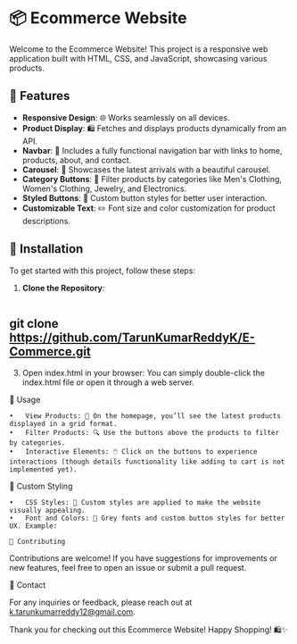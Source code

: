 # 📦 Ecommerce Website

Welcome to the Ecommerce Website! This project is a responsive web application built with HTML, CSS, and JavaScript, showcasing various products.

## 🚀 Features

- **Responsive Design**: 🌐 Works seamlessly on all devices.
- **Product Display**: 🛍️ Fetches and displays products dynamically from an API.
- **Navbar**: 🧭 Includes a fully functional navigation bar with links to home, products, about, and contact.
- **Carousel**: 🎠 Showcases the latest arrivals with a beautiful carousel.
- **Category Buttons**: 🔘 Filter products by categories like Men's Clothing, Women's Clothing, Jewelry, and Electronics.
- **Styled Buttons**: 🔲 Custom button styles for better user interaction.
- **Customizable Text**: ✏️ Font size and color customization for product descriptions.

## 🔧 Installation

To get started with this project, follow these steps:

1. **Clone the Repository**: 
   ```bash
## git clone https://github.com/TarunKumarReddyK/E-Commerce.git

   3.	Open index.html in your browser: You can simply double-click the index.html file or open it through a web server.

📜 Usage

	•	View Products: 🛒 On the homepage, you’ll see the latest products displayed in a grid format.
	•	Filter Products: 🔍 Use the buttons above the products to filter by categories.
	•	Interactive Elements: 🖱️ Click on the buttons to experience interactions (though details functionality like adding to cart is not implemented yet).

🎨 Custom Styling

	•	CSS Styles: 🌈 Custom styles are applied to make the website visually appealing.
	•	Font and Colors: 🎨 Grey fonts and custom button styles for better UX. Example:

    🤝 Contributing

Contributions are welcome! If you have suggestions for improvements or new features, feel free to open an issue or submit a pull request.

📧 Contact

For any inquiries or feedback, please reach out at k.tarunkumarreddy12@gmail.com.

Thank you for checking out this Ecommerce Website! Happy Shopping! 🛍️✨